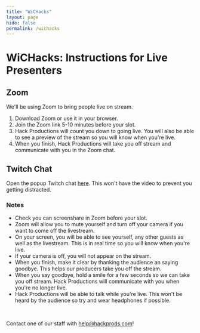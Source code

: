 ```yaml
---
title: "WiCHacks"
layout: page
hide: false
permalink: /wichacks
---
```


# WiCHacks: Instructions for Live Presenters

## Zoom

We'll be using Zoom to bring people live on stream.

1. Download Zoom or use it in your browser.
2. Join the Zoom link 5-10 minutes before your slot.
3. Hack Productions will count you down to going live. You will also be able to see a preview of the stream so you will know when you're live.
4. When you finish, Hack Productions will take you off stream and communicate with you in the Zoom chat.

## Twitch Chat

Open the popup Twitch chat [here](https://www.twitch.tv/popout/wichacks/chat). This won't have the video to prevent you getting distracted.

### Notes

- Check you can screenshare in Zoom before your slot.
- Zoom will allow you to mute yourself and turn off your camera if you want to come off the livestream.
- On your screen, you will be able to see yourself, any other guests as well as the livestream. This is in real time so you will know when you're live.
- If your camera is off, you will not appear on the stream.
- When you finish, make it clear by thanking the audience an saying goodbye. This helps our producers take you off the stream.
- When you say goodbye, hold a smile for a few seconds so we can take you off stream. Hack Productions will communicate with you when you're no longer live.
- Hack Productions will be able to talk while you're live. This won't be heard by the audience so try and wear headphones if possible.

<br>

Contact one of our staff with [help@hackprods.com](mailto:help@hackprods.com)!

<br>

